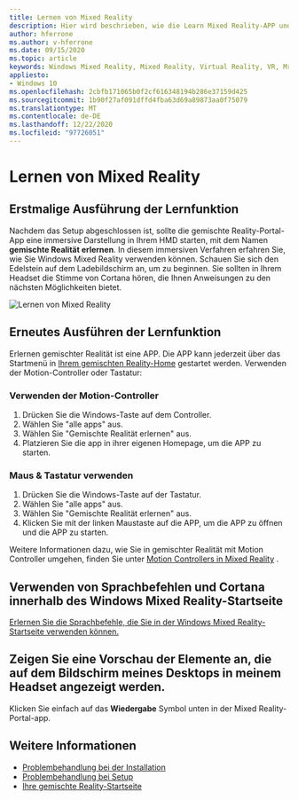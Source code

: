 ```yaml
---
title: Lernen von Mixed Reality
description: Hier wird beschrieben, wie die Learn Mixed Reality-APP und die Navigation in Windows Mixed Reality ausgeführt werden.
author: hferrone
ms.author: v-hferrone
ms.date: 09/15/2020
ms.topic: article
keywords: Windows Mixed Reality, Mixed Reality, Virtual Reality, VR, Mr, Tutorial, Einstieg
appliesto:
- Windows 10
ms.openlocfilehash: 2cbfb171065b0f2cf616348194b286e37159d425
ms.sourcegitcommit: 1b90f27af091dffd4fba63d69a89873aa0f75079
ms.translationtype: MT
ms.contentlocale: de-DE
ms.lasthandoff: 12/22/2020
ms.locfileid: "97726051"
---
```

# <a name="learn-mixed-reality"></a>Lernen von Mixed Reality

## <a name="running-the-learning-experience-for-the-first-time"></a>Erstmalige Ausführung der Lernfunktion

Nachdem das Setup abgeschlossen ist, sollte die gemischte Reality-Portal-App eine immersive Darstellung in Ihrem HMD starten, mit dem Namen **gemischte Realität erlernen**. In diesem immersiven Verfahren erfahren Sie, wie Sie Windows Mixed Reality verwenden können. Schauen Sie sich den Edelstein auf dem Ladebildschirm an, um zu beginnen. Sie sollten in Ihrem Headset die Stimme von Cortana hören, die Ihnen Anweisungen zu den nächsten Möglichkeiten bietet.

![Lernen von Mixed Reality](images/file-learnmixedrealitystart.png)

## <a name="rerun-the-learning-experience"></a>Erneutes Ausführen der Lernfunktion

Erlernen gemischter Realität ist eine APP. Die APP kann jederzeit über das Startmenü in [Ihrem gemischten Reality-Home](your-mixed-reality-home.md) gestartet werden. Verwenden der Motion-Controller oder Tastatur:

### <a name="use-your-motion-controllers"></a>Verwenden der Motion-Controller

1. Drücken Sie die Windows-Taste auf dem Controller.
2. Wählen Sie "alle apps" aus.
3. Wählen Sie "Gemischte Realität erlernen" aus.
4. Platzieren Sie die app in ihrer eigenen Homepage, um die APP zu starten.

### <a name="use-your-mouse--keyboard"></a>Maus & Tastatur verwenden

1. Drücken Sie die Windows-Taste auf der Tastatur.
2. Wählen Sie "alle apps" aus.
3. Wählen Sie "Gemischte Realität erlernen" aus.
4. Klicken Sie mit der linken Maustaste auf die APP, um die APP zu öffnen und die APP zu starten.

Weitere Informationen dazu, wie Sie in gemischter Realität mit Motion Controller umgehen, finden Sie unter [Motion Controllers in Mixed Reality](controllers-in-wmr.md) .

## <a name="use-voice-commands-and-cortana-inside-of-the-windows-mixed-reality-home"></a>Verwenden von Sprachbefehlen und Cortana innerhalb des Windows Mixed Reality-Startseite

[Erlernen Sie die Sprachbefehle, die Sie in der Windows Mixed Reality-Startseite verwenden können.](https://support.microsoft.com/help/4041322/windows-10-speech-in-windows-mixed-reality)

## <a name="show-a-preview-of-what-im-seeing-in-my-headset-on-my-desktops-screen"></a>Zeigen Sie eine Vorschau der Elemente an, die auf dem Bildschirm meines Desktops in meinem Headset angezeigt werden.

Klicken Sie einfach auf das **Wiedergabe** Symbol unten in der Mixed Reality-Portal-app.

## <a name="see-also"></a>Weitere Informationen

* [Problembehandlung bei der Installation](installation_errors.md)
* [Problembehandlung bei Setup](wmr-setup-faq.md)
* [Ihre gemischte Reality-Startseite](your-mixed-reality-home.md)
